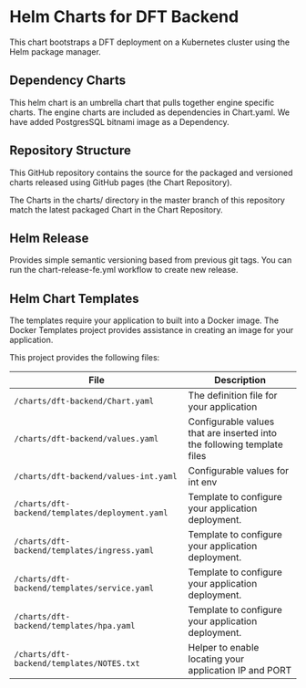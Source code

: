 # Helm Charts for DFT Backend

This chart bootstraps a DFT deployment on a Kubernetes cluster using the Helm package manager.


## Dependency Charts

This helm chart is an umbrella chart that pulls together engine specific charts. The engine charts are included as dependencies in Chart.yaml.
We have added PostgresSQL bitnami image as a Dependency.



## Repository Structure

This GitHub repository contains the source for the packaged and versioned charts released using GitHub pages (the Chart Repository).

The Charts in the charts/ directory in the master branch of this repository match the latest packaged Chart in the Chart Repository. 

## Helm Release
 
Provides simple semantic versioning based from previous git tags. You can run the chart-release-fe.yml workflow to create new release. 

## Helm Chart Templates

The templates require your application to built into a Docker image. The Docker Templates project provides assistance in creating an image for your application.

This project provides the following files:

| File                                              | Description                                                           |
|---------------------------------------------------|-----------------------------------------------------------------------|  
| `/charts/dft-backend/Chart.yaml`                    | The definition file for your application                           | 
| `/charts/dft-backend/values.yaml`                   | Configurable values that are inserted into the following template files    
| `/charts/dft-backend/values-int.yaml`                  | Configurable values for int env     | 
| `/charts/dft-backend/templates/deployment.yaml` | Template to configure your application deployment.                 |
| `/charts/dft-backend/templates/ingress.yaml`     | Template to configure your application deployment.                 | 
| `/charts/dft-backend/templates/service.yaml`        | Template to configure your application deployment.                 | 
| `/charts/dft-backend/templates/hpa.yaml`            | Template to configure your application deployment.                 | 
| `/charts/dft-backend/templates/NOTES.txt`           | Helper to enable locating your application IP and PORT        | 
